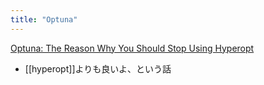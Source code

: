 ```yaml
---
title: "Optuna"
---
```


[Optuna: The Reason Why You Should Stop Using Hyperopt](https://neptune.ml/blog/optuna-vs-hyperopt)
- [[hyperopt]]よりも良いよ、という話
